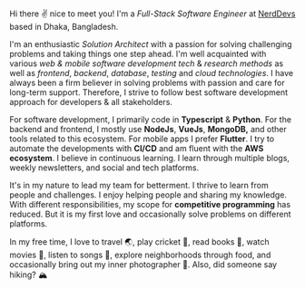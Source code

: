 Hi there ✌️ nice to meet you! I'm a _Full-Stack Software Engineer_ at [NerdDevs](https://nerddevs.com/) based in Dhaka, Bangladesh.

I'm an enthusiastic _Solution Architect_ with a passion for solving challenging problems and taking things one step ahead. I'm well acquainted with various *web & mobile software development tech* & *research methods* as well as *frontend*, *backend*, *database*, *testing* and *cloud technologies*. I have always been a firm believer in solving problems with passion and care for long-term support. Therefore, I strive to follow best software development approach for developers & all stakeholders. 

For software development, I primarily code in **Typescript** & **Python**. For the backend and frontend, I mostly use **NodeJs**, **VueJs**, **MongoDB,** and other tools related to this ecosystem. For mobile apps I prefer **Flutter**. I try to automate the developments with **CI/CD** and am fluent with the **AWS ecosystem**. I believe in continuous learning. I learn through multiple blogs, weekly newsletters, and social and tech platforms.

It's in my nature to lead my team for betterment. I thrive to learn from people and challenges. I enjoy helping people and sharing my knowledge. With different responsibilities, my scope for **competitive programming** has reduced. But it is my first love and occasionally solve problems on different platforms.

In my free time, I love to travel 🌏, play cricket 🏏, read books 📖, watch movies 🎥, listen to songs 🎵, explore neighborhoods through food, and occasionally bring out my inner photographer 📸. Also, did someone say hiking? 🏔️
